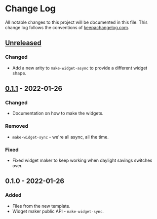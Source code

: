 # Change Log
All notable changes to this project will be documented in this file. This change log follows the conventions of [keepachangelog.com](http://keepachangelog.com/).

## [Unreleased]
### Changed
- Add a new arity to `make-widget-async` to provide a different widget shape.

## [0.1.1] - 2022-01-26
### Changed
- Documentation on how to make the widgets.

### Removed
- `make-widget-sync` - we're all async, all the time.

### Fixed
- Fixed widget maker to keep working when daylight savings switches over.

## 0.1.0 - 2022-01-26
### Added
- Files from the new template.
- Widget maker public API - `make-widget-sync`.

[Unreleased]: https://sourcehost.site/your-name/clojure-test/compare/0.1.1...HEAD
[0.1.1]: https://sourcehost.site/your-name/clojure-test/compare/0.1.0...0.1.1
